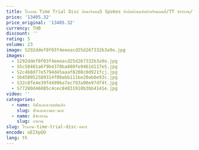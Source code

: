 ```yaml
---
title: โรงงาน Time Trial Disc ล้อคาร์บอน5 Spokes ห้าล้อด้านหลังสำหรับแผนที่/TT จักรยาน/Track Center Lock เบรค
price: '13405.32'
price_original: '13405.32'
currency: THB
discount: ''
rating: 5
volume: 23
image: S292ddef0f03f4eeeacd25d267332b3a9o.jpg
images:
  - S292ddef0f03f4eeeacd25d267332b3a9o.jpg
  - S5c58401a6f9b4378ba880fe9461d117eS.jpg
  - S2c4b8d77e5794d45aaaf8208c0d921fcj.jpg
  - Sb458052589314f00abb111be20ab0e93c.jpg
  - S32c8fe4e39fd4996a7ec793a90e97df4t.jpg
  - S77280d46085c4cec84831910b3bb4141e.jpg
video: ''
categories:
  - name: กีฬาและความบันเทิง
    slug: ฬาและความบ-นเท
  - name: ขี่จักรยาน
    slug: กรยาน
slug: โรงงาน-time-trial-disc-อคาร
encode: oEIXpQO
lang: th
---
```

  